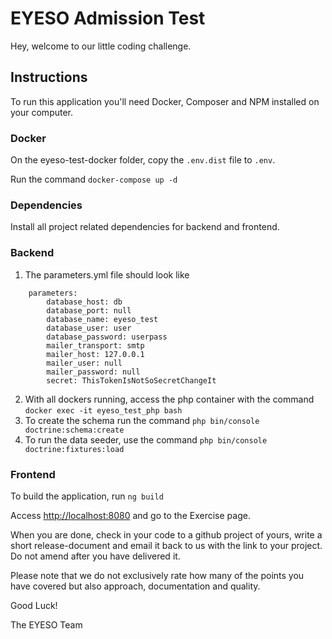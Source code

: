# EYESO Admission Test
Hey, welcome to our little coding challenge.

## Instructions
To run this application you'll need Docker, Composer and NPM installed on your computer.

### Docker

On the eyeso-test-docker folder, copy the `.env.dist` file to `.env`.

Run the command `docker-compose up -d`

### Dependencies

Install all project related dependencies for backend and frontend.

### Backend

1. The parameters.yml file should look like 
```
    parameters:
        database_host: db
        database_port: null
        database_name: eyeso_test
        database_user: user
        database_password: userpass
        mailer_transport: smtp
        mailer_host: 127.0.0.1
        mailer_user: null
        mailer_password: null
        secret: ThisTokenIsNotSoSecretChangeIt
```
2. With all dockers running, access the php container with the command `docker exec -it eyeso_test_php bash`
3. To create the schema run the command `php bin/console doctrine:schema:create`
4. To run the data seeder, use the command `php bin/console doctrine:fixtures:load`

### Frontend

To build the application, run `ng build`


Access [http://localhost:8080](http://localhost:8080) and go to the Exercise page.

When you are done, check in your code to a github project of yours, write a short release-document and email it back to us with the link to your project. Do not amend after you have delivered it.

Please note that we do not exclusively rate how many of the points you have covered but also approach, documentation and quality.

Good Luck!

The EYESO Team
